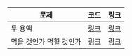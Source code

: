 | 문제            | 코드                                                         | 링크                                          |
| --------------- | ------------------------------------------------------------ | --------------------------------------------- |
| 두 용액        | [링크](https://github.com/mynameisjinwon/TIL/blob/main/Java/Algorithm/baekjoon/3.%EC%9D%B4%EB%B6%84%ED%83%90%EC%83%89/TwoLiquid.java) | [링크](https://www.acmicpc.net/problem/2470) |
| 먹을 것인가 먹힐 것인가      | [링크](https://github.com/mynameisjinwon/TIL/blob/main/Java/Algorithm/baekjoon/3.%EC%9D%B4%EB%B6%84%ED%83%90%EC%83%89/baekjoon7795.java)  | [링크](https://www.acmicpc.net/problem/7795)  |
